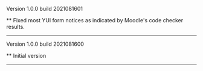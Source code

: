 Version 1.0.0 build 2021081601

** Fixed most YUI form notices as indicated by Moodle's code checker results.

-----
Version 1.0.0 build 2021081600

** Initial version

-----
